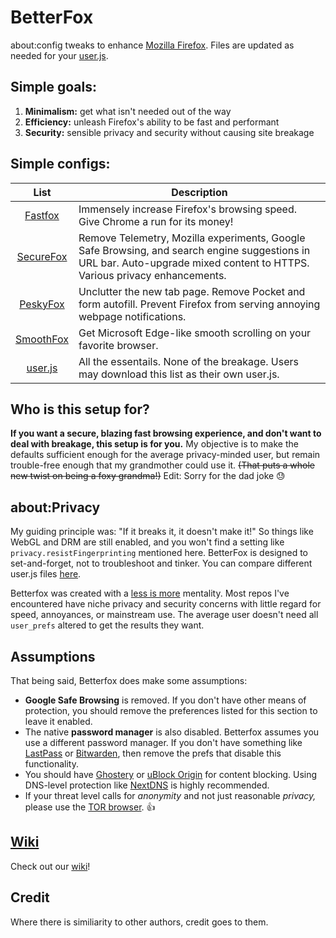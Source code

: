 # BetterFox
about:config tweaks to enhance [Mozilla Firefox](https://www.mozilla.org/en-US/firefox/new/ "Firefox Homepage"). Files are updated as needed for your [user.js](http://kb.mozillazine.org/User.js_file).


## Simple goals:
1) **Minimalism:** get what isn't needed out of the way
2) **Efficiency:** unleash Firefox's ability to be fast and performant
3) **Security:** sensible privacy and security without causing site breakage


## Simple configs:
   
| List      | Description |
|:---------:|-------------|
| [Fastfox](https://github.com/yokoffing/Better-Fox/blob/master/FastFox.js)   | Immensely increase Firefox's browsing speed. Give Chrome a run for its money!|
| [SecureFox](https://github.com/yokoffing/Better-Fox/blob/master/SecureFox.js) | Remove Telemetry, Mozilla experiments, Google Safe Browsing, and search engine suggestions in URL bar. Auto-upgrade mixed content to HTTPS. Various privacy enhancements. |
| [PeskyFox](https://github.com/yokoffing/Better-Fox/blob/master/PeskyFox.js)  | Unclutter the new tab page. Remove Pocket and form autofill. Prevent Firefox from serving annoying webpage notifications. |
| [SmoothFox](https://github.com/yokoffing/Better-Fox/blob/master/SmoothFox.js) | Get Microsoft Edge-like smooth scrolling on your favorite browser. |
| [user.js](https://github.com/yokoffing/Better-Fox/blob/master/user.js) | All the essentails. None of the breakage. Users may download this list as their own user.js. |

## Who is this setup for?
**If you want a secure, blazing fast browsing experience, and don't want to deal with breakage, this setup is for you.** My objective is to make the defaults sufficient enough for the average privacy-minded user, but remain trouble-free enough that my grandmother could use it. <strike>(That puts a whole new twist on being a foxy grandma!)</strike> Edit: Sorry for the dad joke 😓

## about:Privacy
My guiding principle was: "If it breaks it, it doesn't make it!" So things like WebGL and DRM are still enabled, and you won't find a setting like `privacy.resistFingerprinting` mentioned here. BetterFox is designed to set-and-forget, not to troubleshoot and tinker. You can compare different user.js files [here](https://yokoffing.github.io/compare-user.js/).

Betterfox was created with a [less is more](https://medium.com/the-mission/less-is-more-the-minimum-effective-dose-e6d56625931e) mentality. Most repos I've encountered have niche privacy and security concerns with little regard for speed, annoyances, or mainstream use. The average user doesn't need all `user_prefs` altered to get the results they want.

## Assumptions
That being said, Betterfox does make some assumptions: 
* **Google Safe Browsing** is removed. If you don't have other means of protection, you should remove the preferences listed for this section to leave it enabled.
* The native **password manager** is also disabled. Betterfox assumes you use a different password manager. If you don't have something like [LastPass](https://addons.mozilla.org/en-US/firefox/addon/lastpass-password-manager/) or [Bitwarden](https://addons.mozilla.org/en-US/firefox/addon/bitwarden-password-manager/), then remove the prefs that disable this functionality.
* You should have [Ghostery](https://github.com/yokoffing/Better-Fox/wiki/Ghostery) or [uBlock Origin](https://addons.mozilla.org/en-US/firefox/addon/ublock-origin/) for content blocking. Using DNS-level protection like [NextDNS](https://nextdns.io/?from=xujj63g5) is highly recommended.
* If your threat level calls for _anonymity_ and not just reasonable _privacy,_ please use the [TOR browser](https://www.torproject.org). 👍


## [Wiki](https://github.com/yokoffing/Better-Fox/wiki)
Check out our [wiki](https://github.com/yokoffing/Better-Fox/wiki)!


## Credit
Where there is similiarity to other authors, credit goes to them.
